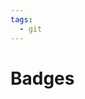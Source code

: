 ```yaml
---
tags:
  - git
---
```


# Badges

<include repo_url="https://github.com/foliant-docs/foliantcontrib.badges.git" path="README.md" sethead="2" nohead="true"></include>

